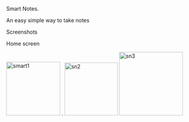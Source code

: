 Smart Notes.

An easy simple way to take notes

Screenshots

Home screen

<img width="143" alt="smart1" src="https://github.com/MwenyaG/SmartNotes/assets/163680035/3c86f4d8-b1cd-4149-9b30-221f0ec12c14">
.
<img width="141" alt="sn2" src="https://github.com/MwenyaG/SmartNotes/assets/163680035/56aae669-0629-4561-9168-1e5bcc5bbd39">
<img width="169" alt="sn3" src="https://github.com/MwenyaG/SmartNotes/assets/163680035/073ad9d3-88ff-4840-ba17-95c27e10f793">

